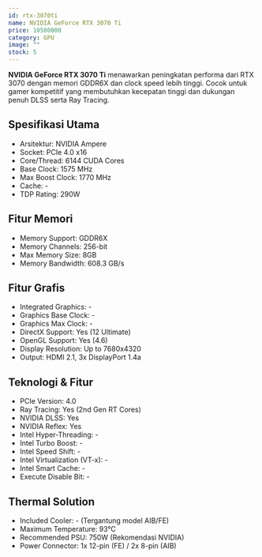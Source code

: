 ```yaml
---
id: rtx-3070ti
name: NVIDIA GeForce RTX 3070 Ti
price: 10500000
category: GPU
image: ""
stock: 5
---
```


**NVIDIA GeForce RTX 3070 Ti** menawarkan peningkatan performa dari RTX 3070 dengan memori GDDR6X dan clock speed lebih tinggi. Cocok untuk gamer kompetitif yang membutuhkan kecepatan tinggi dan dukungan penuh DLSS serta Ray Tracing.

## Spesifikasi Utama

- Arsitektur: NVIDIA Ampere
- Socket: PCIe 4.0 x16
- Core/Thread: 6144 CUDA Cores
- Base Clock: 1575 MHz
- Max Boost Clock: 1770 MHz
- Cache: -
- TDP Rating: 290W

## Fitur Memori

- Memory Support: GDDR6X
- Memory Channels: 256-bit
- Max Memory Size: 8GB
- Memory Bandwidth: 608.3 GB/s

## Fitur Grafis

- Integrated Graphics: -
- Graphics Base Clock: -
- Graphics Max Clock: -
- DirectX Support: Yes (12 Ultimate)
- OpenGL Support: Yes (4.6)
- Display Resolution: Up to 7680x4320
- Output: HDMI 2.1, 3x DisplayPort 1.4a

## Teknologi & Fitur

- PCIe Version: 4.0
- Ray Tracing: Yes (2nd Gen RT Cores)
- NVIDIA DLSS: Yes
- NVIDIA Reflex: Yes
- Intel Hyper-Threading: -
- Intel Turbo Boost: -
- Intel Speed Shift: -
- Intel Virtualization (VT-x): -
- Intel Smart Cache: -
- Execute Disable Bit: -

## Thermal Solution

- Included Cooler: - (Tergantung model AIB/FE)
- Maximum Temperature: 93°C
- Recommended PSU: 750W (Rekomendasi NVIDIA)
- Power Connector: 1x 12-pin (FE) / 2x 8-pin (AIB)
